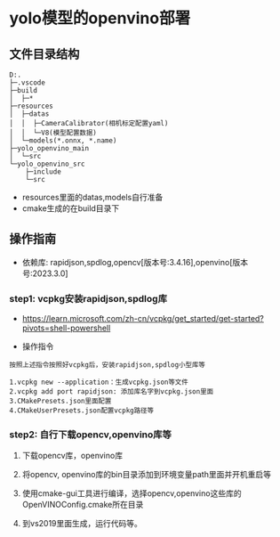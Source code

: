 # yolo模型的openvino部署

## 文件目录结构
```text
D:.
├─.vscode
├─build
│  ├─*
├─resources
│  ├─datas
│  │  ├─CameraCalibrator(相机标定配置yaml)
│  │  └─V8(模型配置数据)
│  └─models(*.onnx, *.name)
├─yolo_openvino_main
│  └─src
└─yolo_openvino_src
    ├─include
    └─src
```
+ resources里面的datas,models自行准备
+ cmake生成的在build目录下

## 操作指南
+ 依赖库: rapidjson,spdlog,opencv[版本号:3.4.16],openvino[版本号:2023.3.0]
### step1: vcpkg安装rapidjson,spdlog库
+ https://learn.microsoft.com/zh-cn/vcpkg/get_started/get-started?pivots=shell-powershell

+ 操作指令
```
按照上述指令按照好vcpkg后，安装rapidjson,spdlog小型库等

1.vcpkg new --application：生成vcpkg.json等文件
2.vcpkg add port rapidjson: 添加库名字到vcpkg.json里面
3.CMakePresets.json里面配置
4.CMakeUserPresets.json配置vcpkg路径等
```

### step2: 自行下载opencv,openvino库等
1. 下载opencv库，openvino库

2. 将opencv, openvino库的bin目录添加到环境变量path里面并开机重启等

3. 使用cmake-gui工具进行编译，选择opencv,openvino这些库的OpenVINOConfig.cmake所在目录

4. 到vs2019里面生成，运行代码等。